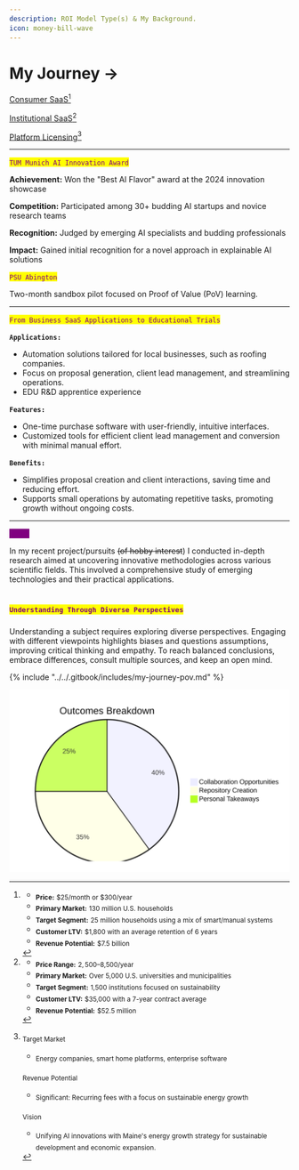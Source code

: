 ```yaml
---
description: ROI Model Type(s) & My Background.
icon: money-bill-wave
---
```


# My Journey ->

[Consumer SaaS](#user-content-fn-1)[^1]

[Institutional SaaS](#user-content-fn-2)[^2]

[Platform Licensing](#user-content-fn-3)[^3]

***

<mark style="color:purple;">`TUM Munich AI Innovation Award`</mark>

**Achievement:** Won the "Best AI Flavor" award at the 2024 innovation showcase

**Competition:** Participated among 30+ budding AI startups and novice research teams

**Recognition:** Judged by emerging AI specialists and budding professionals

**Impact:** Gained initial recognition for a novel approach in explainable AI solutions

<mark style="color:purple;">`PSU Abington`</mark>

Two-month sandbox pilot focused on Proof of Value (PoV) learning.

***

<mark style="color:purple;">`From Business SaaS Applications to Educational Trials`</mark>

**`Applications:`**

* Automation solutions tailored for local businesses, such as roofing companies.
* Focus on proposal generation, client lead management, and streamlining operations.
* EDU R\&D apprentice experience

**`Features:`**

* One-time purchase software with user-friendly, intuitive interfaces.
* Customized tools for efficient client lead management and conversion with minimal manual effort.

**`Benefits:`**

* Simplifies proposal creation and client interactions, saving time and reducing effort.
* Supports small operations by automating repetitive tasks, promoting growth without ongoing costs.

***

<mark style="color:purple;background-color:purple;">`TDLR;`</mark>

In my recent project/pursuits ~~(of hobby interest~~) I conducted in-depth research aimed at uncovering innovative methodologies across various scientific fields. This involved a comprehensive study of emerging technologies and their practical applications.

## <sup><sub><mark style="color:purple;">`Understanding Through Diverse Perspectives`<mark style="color:purple;"><sub></sup>

Understanding a subject requires exploring diverse perspectives. Engaging with different viewpoints highlights biases and questions assumptions, improving critical thinking and empathy. To reach balanced conclusions, embrace differences, consult multiple sources, and keep an open mind.

{% include "../../.gitbook/includes/my-journey-pov.md" %}

<img src="../../.gitbook/assets/file.excalidraw (5).svg" alt="Collaborators: Prof. Alumni, Cornell Univ.; Fellow PhDs
Journal: J. Educ. Tech. Anal.
Year: 2024-2025" class="gitbook-drawing">

[^1]: * <sub>**Price:**</sub> <sub></sub><sub>$25/month or $300/year</sub>

    - <sub>**Primary Market:**</sub> <sub></sub><sub>130 million U.S. households</sub>

    * <sub>**Target Segment:**</sub> <sub></sub><sub>25 million households using a mix of smart/manual systems</sub>

    - <sub>**Customer LTV:**</sub> <sub></sub><sub>$1,800 with an average retention of 6 years</sub>

    * <sub>**Revenue Potential:**</sub> <sub></sub><sub>$7.5 billion</sub>

[^2]: * <sub>**Price Range:**</sub> <sub></sub><sub>$2,500–$8,500/year</sub>

    - <sub>**Primary Market:**</sub> <sub></sub><sub>Over 5,000 U.S. universities and municipalities</sub>

    * <sub>**Target Segment:**</sub> <sub></sub><sub>1,500 institutions focused on sustainability</sub>

    - <sub>**Customer LTV:**</sub> <sub></sub><sub>$35,000 with a 7-year contract average</sub>

    * <sub>**Revenue Potential:**</sub> <sub></sub><sub>$52.5 million</sub>

[^3]: <sub>Target Market</sub>

    * <sub>Energy companies, smart home platforms, enterprise software</sub>

    <sub>Revenue Potential</sub>

    * <sub>Significant: Recurring fees with a focus on sustainable energy growth</sub>

    <sub>Vision</sub>

    * <sub>Unifying AI innovations with Maine's energy growth strategy for sustainable development and economic expansion.</sub>
